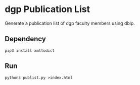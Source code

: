 # dgp Publication List

Generate a publication list of dgp faculty members using dblp.

## Dependency

    pip3 install xmltodict


## Run

    python3 publist.py >index.html
